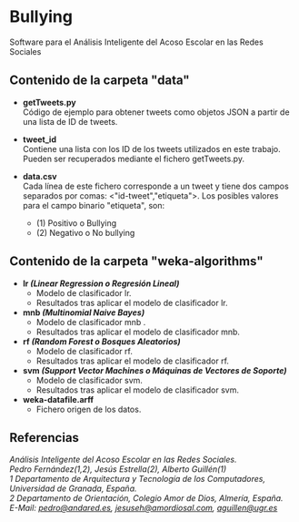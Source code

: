 # Bullying
Software para el Análisis Inteligente del Acoso Escolar en las Redes Sociales

Contenido de la carpeta "data"
-----

* **getTweets.py** <br />
	Código de ejemplo para obtener tweets como objetos JSON a partir de una lista de ID de tweets.

* **tweet_id** <br />
	Contiene una lista con los ID de los tweets utilizados en este trabajo. Pueden ser recuperados mediante el fichero getTweets.py.

* **data.csv** <br />
	Cada línea de este fichero corresponde a un tweet y tiene dos campos 
	separados por comas: <"id-tweet","etiqueta">.
  Los posibles valores para el campo binario "etiqueta", son: 
  * (1) Positivo o Bullying 
  * (2) Negativo o No bullying

Contenido de la carpeta "weka-algorithms"
-----

* **lr _(Linear Regression o Regresión Lineal)_**
  - Modelo de clasificador lr.
  - Resultados tras aplicar el modelo de clasificador lr.
* **mnb _(Multinomial Naive Bayes)_**
  - Modelo de clasificador mnb .
  - Resultados tras aplicar el modelo de clasificador mnb.
* **rf _(Random Forest o Bosques Aleatorios)_**
  - Modelo de clasificador rf.
  - Resultados tras aplicar el modelo de clasificador rf.
* **svm _(Support Vector Machines o Máquinas de Vectores de Soporte)_**
  - Modelo de clasificador svm.
  - Resultados tras aplicar el modelo de clasificador svm.
* **weka-datafile.arff**
  - Fichero origen de los datos.


Referencias
-----

*Análisis Inteligente del Acoso Escolar en las Redes Sociales.* <br />
*Pedro Fernández(1,2), Jesús Estrella(2), Alberto Guillén(1)* <br />
*1 Departamento de Arquitectura y Tecnología de los Computadores, Universidad de Granada, España.* <br />
*2 Departamento de Orientación, Colegio Amor de Dios, Almería, España.* <br />
*E-Mail: pedro@andared.es, jesuseh@amordiosal.com, aguillen@ugr.es*
